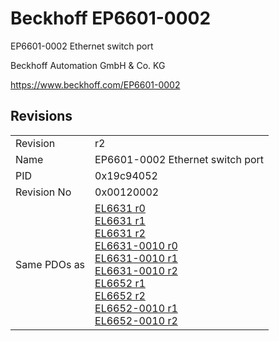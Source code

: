 # Beckhoff EP6601-0002

EP6601-0002 Ethernet switch port

Beckhoff Automation GmbH & Co. KG

https://www.beckhoff.com/EP6601-0002

## Revisions
<table>
<tr >
<td>Revision</td>
<td><div class="foo">r2</div></td>
</tr>
<tr >
<td>Name</td>
<td><div class="foo">EP6601-0002 Ethernet switch port</div></td>
</tr>
<tr >
<td>PID</td>
<td><div class="foo">0x19c94052</div></td>
</tr>
<tr >
<td>Revision No</td>
<td><div class="foo">0x00120002</div></td>
</tr>
<tr >
<td>Same PDOs as</td>
<td><div class="foo"><a href="EL6631">EL6631 r0</a><br/><a href="EL6631">EL6631 r1</a><br/><a href="EL6631">EL6631 r2</a><br/><a href="EL6631-0010">EL6631-0010 r0</a><br/><a href="EL6631-0010">EL6631-0010 r1</a><br/><a href="EL6631-0010">EL6631-0010 r2</a><br/><a href="EL6652">EL6652 r1</a><br/><a href="EL6652">EL6652 r2</a><br/><a href="EL6652-0010">EL6652-0010 r1</a><br/><a href="EL6652-0010">EL6652-0010 r2</a></div></td>
</tr>
</table>
